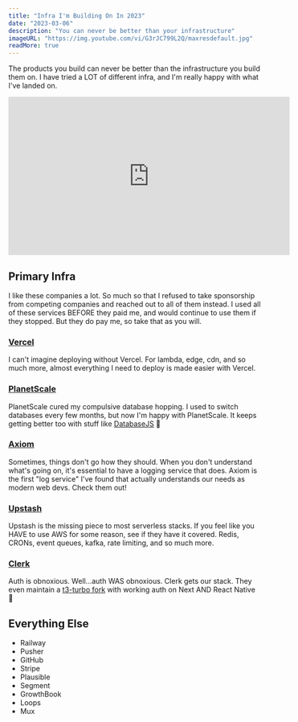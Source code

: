 ```yaml
---
title: "Infra I'm Building On In 2023"
date: "2023-03-06"
description: "You can never be better than your infrastructure"
imageURL: "https://img.youtube.com/vi/G3rJC799L2Q/maxresdefault.jpg"
readMore: true
---
```


The products you build can never be better than the infrastructure you build them on. I have tried a LOT of different infra, and I'm really happy with what I've landed on.

<iframe width="560" height="315" src="https://www.youtube.com/embed/v-9AZKp-Ljo" title="YouTube video player" frameborder="0" allow="accelerometer; autoplay; clipboard-write; encrypted-media; gyroscope; picture-in-picture; web-share" allowfullscreen></iframe>

## Primary Infra

I like these companies a lot. So much so that I refused to take sponsorship from competing companies and reached out to all of them instead. I used all of these services BEFORE they paid me, and would continue to use them if they stopped. But they do pay me, so take that as you will.

### [Vercel](https://vercel.com/?ref=theo)

I can't imagine deploying without Vercel. For lambda, edge, cdn, and so much more, almost everything I need to deploy is made easier with Vercel.

### [PlanetScale](https://planetscale.com/?ref=theo)

PlanetScale cured my compulsive database hopping. I used to switch databases every few months, but now I'm happy with PlanetScale. It keeps getting better too with stuff like [DatabaseJS](https://github.com/planetscale/database-js) 👀

### [Axiom](https://axiom.co/?ref=theo)

Sometimes, things don't go how they should. When you don't understand what's going on, it's essential to have a logging service that does. Axiom is the first "log service" I've found that actually understands our needs as modern web devs. Check them out!

### [Upstash](https://upstash.com/?ref=theo)

Upstash is the missing piece to most serverless stacks. If you feel like you HAVE to use AWS for some reason, see if they have it covered. Redis, CRONs, event queues, kafka, rate limiting, and so much more.

### [Clerk](https://clerk.dev/?ref=theo)

Auth is obnoxious. Well...auth WAS obnoxious. Clerk gets our stack. They even maintain a [t3-turbo fork](https://github.com/clerkinc/t3-turbo-and-clerk) with working auth on Next AND React Native 🤯

## Everything Else

- Railway
- Pusher
- GitHub
- Stripe
- Plausible
- Segment
- GrowthBook
- Loops
- Mux
